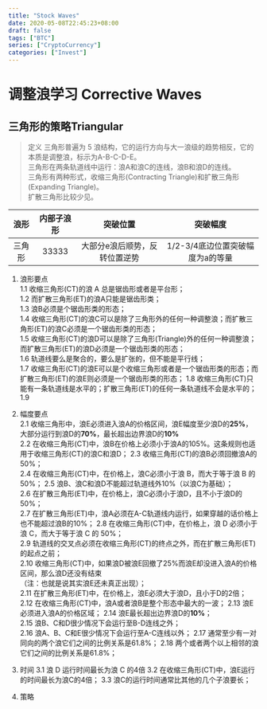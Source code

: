 ```yaml
--- 
title: "Stock Waves" 
date: 2020-05-08T22:45:23+08:00 
draft: false
tags: ["BTC"]
series: ["CryptoCurrency"]
categories: ["Invest"]
---
```

<!--more-->
# 调整浪学习 Corrective Waves
## 三角形的策略Triangular

> 定义
三角形普遍为 5 浪结构，它的运行方向与大一浪级的趋势相反，它的本质是调整浪，标示为A-B-C-D-E。  
三角形在两条轨道线中运行：浪A和浪C的连线，浪B和浪D的连线。  
三角形有两种形式，收缩三角形(Contracting Triangle)和扩散三角形(Expanding Triangle)。  
扩散三角形比较少见。

|浪形|内部子浪形|突破位置|突破幅度|  
|:---:|:---:|:---:|:---:|  
|三角形|33333|大部分e浪后顺势，反转位置逆势|1/2-3/4底边位置突破幅度为a的等量|  

1. 浪形要点  
1.1 收缩三角形(CT)的浪 A 总是锯齿形或者是平台形；  
1.2 而扩散三角形(ET)的浪A只能是锯齿形类；  
1.3 浪B必须是个锯齿形类的形态；  
1.4 收缩三角形(CT)的浪C可以是除了三角形外的任何一种调整浪；而扩散三角形(ET)的浪C必须是一个锯齿形类的形态；  
1.5 收缩三角形(CT)的浪D可以是除了三角形(Triangle)外的任何一种调整浪；而扩散三角形(ET)的浪D必须是一个锯齿形类的形态；  
1.6 轨道线要么是聚合的，要么是扩张的，但不能是平行线；  
1.7 收缩三角形(CT)的浪E可以是个收缩三角形或者是一个锯齿形类的形态；而扩散三角形(ET)的浪E则必须是一个锯齿形类的形态；
1.8 收缩三角形(CT)只能有一条轨道线是水平的；扩散三角形(ET)的任何一条轨道线不会是水平的；  
1.9 

2. 幅度要点  
2.1 收缩三角形中，浪E必须进入浪A的价格区间，浪E幅度至少浪D的**25%**，大部分运行到浪D的**70%**，最长超出边界浪D的**10%**  
2.2 在收缩三角形(CT)中，浪B在价格上必须小于浪A的105%。这条规则也适用于收缩三角形(CT)的浪C和浪D； 
2.3 收缩三角形(CT)的浪B必须回撤浪A的50%；  
2.4 在收缩三角形(CT)中，在价格上，浪C必须小于浪 B，而大于等于浪 B 的 50%；
2.5 浪B、浪C和浪D不能超过轨道线外10%（以浪C为基础）；  
2.6 在扩散三角形(ET)中，在价格上，浪C必须小于浪D，且不小于浪D的50%；  
2.7 在扩散三角形(ET)中，浪A必须在A-C轨道线内运行，如果穿越的话价格上也不能超过浪B的10%； 
2.8 在收缩三角形(CT)中，在价格上，浪 D 必须小于浪 C，而大于等于浪 C 的 50%；  
2.9 轨道线的交叉点必须在收缩三角形(CT)的终点之外，而在扩散三角形(ET)的起点之前；  
2.10 收缩三角形(CT)中，如果浪D被浪E回撤了25%而浪E却没进入浪A的价格区间，那么浪D还没有结束  
（注：也就是说其实浪E还未真正出现）；   
2.11 在扩散三角形(ET)中，在价格上，浪E必须大于浪D，且小于D的2倍；  
2.12 在收缩三角形(CT)中，浪A或者浪B是整个形态中最大的一波；
2.13 浪E必须进入浪A的价格区域；
2.14 浪E最长超出边界浪D的**10%**；  
2.15 浪B、C和D很少情况下会运行至B-D连线之外；  
2.16 浪A、B、C和E很少情况下会运行至A-C连线以外； 
2.17 通常至少有一对同向的两个浪它们之间的比例关系是61.8%；
2.18 两个或者两个以上相邻的浪它们之间的比例关系是61.8%；


3. 时间
3.1 浪 D 运行时间最长为浪 C 的4倍
3.2 在收缩三角形(CT)中，浪E运行的时间最长为浪C的4倍；
3.3 浪C的运行时间通常比其他的几个子浪要长；  


4. 策略
